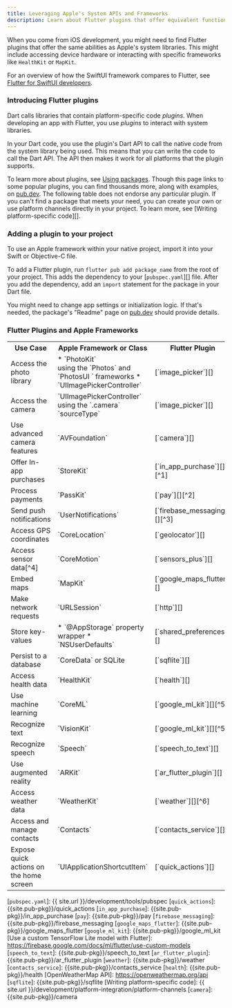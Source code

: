```yaml
---
title: Leveraging Apple's System APIs and Frameworks
description: Learn about Flutter plugins that offer equivalent functionalities to Apple's frameworks
---
```


When you come from iOS development, you might need to find
Flutter plugins that offer the same abilities as Apple's system
libraries. This might include accessing device hardware or interacting
with specific frameworks like `HealthKit` or `MapKit`.

For an overview of how the SwiftUI framework compares to Flutter,
see [Flutter for SwiftUI developers][].

### Introducing Flutter plugins
Dart calls libraries that contain platform-specific code _plugins_.
When developing an app with Flutter, you use _plugins_ to interact
with system libraries.

In your Dart code, you use the plugin's Dart API to call the native
code from the system library being used. This means that you can write
the code to call the Dart API. The API then makes it work for all
platforms that the plugin supports.

To learn more about plugins, see [Using packages][].
Though this page links to some popular plugins,
you can find thousands more, along with examples,
on [pub.dev][]. The following table does not endorse any particular plugin.
If you can't find a package that meets your need,
you can create your own or use platform channels directly in your project.
To learn more, see [Writing platform-specific code][].

### Adding a plugin to your project
To use an Apple framework within your native project,
import it into your Swift or Objective-C file.

To add a Flutter plugin, run `flutter pub add package_name`
from the root of your project.
This adds the dependency to your [`pubspec.yaml`][] file.
After you add the dependency, add an `import` statement for the package
in your Dart file.

You might need to change app settings or initialization logic.
If that's needed, the package's "Readme" page on [pub.dev][]
should provide details.

### Flutter Plugins and Apple Frameworks

<table class="table table-striped nowrap">
<tr>
<th markdown="1">
Use Case
</th>
<th markdown="1">
Apple Framework or Class
</th>
<th markdown="1">
Flutter Plugin
</th>
</tr>

<tr>
<td markdown="1">
Access the photo library
</td>
<td markdown="1">
* `PhotoKit`<br>using the `Photos` and `PhotosUI ` frameworks
* `UIImagePickerController`
</td>
<td markdown="1">
[`image_picker`][]
</td>
</tr>

<tr>
<td markdown="1">
Access the camera
</td>
<td markdown="1">
`UIImagePickerController`<br>using the `.camera` `sourceType`
</td>
<td markdown="1">
[`image_picker`][]
</td>
</tr>

<tr>
<td markdown="1">
Use advanced camera features
</td>
<td markdown="1">
`AVFoundation`
</td>
<td markdown="1">
[`camera`][]
</td>
</tr>

<tr>
<td markdown="1">
Offer In-app purchases
</td>
<td markdown="1">
`StoreKit`
</td>
<td markdown="1">
[`in_app_purchase`][][^1]
</td>
</tr>

<tr>
<td markdown="1">
Process payments
</td>
<td markdown="1">
`PassKit`
</td>
<td markdown="1">
[`pay`][][^2]
</td>
</tr>

<tr>
<td markdown="1">
Send push notifications
</td>
<td markdown="1">
`UserNotifications`
</td>
<td markdown="1">
[`firebase_messaging`][][^3]
</td>
</tr>

<tr>
<td markdown="1">
Access GPS coordinates
</td>
<td markdown="1">
`CoreLocation`
</td>
<td markdown="1">
[`geolocator`][]
</td>
</tr>

<tr>
<td markdown="1">
Access sensor data[^4]
</td>
<td markdown="1">
`CoreMotion`
</td>
<td markdown="1">
[`sensors_plus`][]
</td>
</tr>

<tr>
<td markdown="1">
Embed maps
</td>
<td markdown="1">
`MapKit`
</td>
<td markdown="1">
[`google_maps_flutter`][]
</td>
</tr>

<tr>
<td markdown="1">
Make network requests
</td>
<td markdown="1">
`URLSession`
</td>
<td markdown="1">
[`http`][]
</td>
</tr>

<tr>
<td markdown="1">
Store key-values
</td>
<td markdown="1">
* `@AppStorage` property wrapper
* `NSUserDefaults`
</td>
<td markdown="1">
[`shared_preferences`][]
</td>
</tr>

<tr>
<td markdown="1">
Persist to a database
</td>
<td markdown="1">
`CoreData` or SQLite
</td>
<td markdown="1">
[`sqflite`][]
</td>
</tr>

<tr>
<td markdown="1">
Access health data
</td>
<td markdown="1">
`HealthKit`
</td>
<td markdown="1">
[`health`][]
</td>
</tr>

<tr>
<td markdown="1">
Use machine learning
</td>
<td markdown="1">
`CoreML`
</td>
<td markdown="1">
[`google_ml_kit`][][^5]
</td>
</tr>

<tr>
<td markdown="1">
Recognize text
</td>
<td markdown="1">
`VisionKit`
</td>
<td markdown="1">
[`google_ml_kit`][][^5]
</td>
</tr>

<tr>
<td markdown="1">
Recognize speech
</td>
<td markdown="1">
`Speech`
</td>
<td markdown="1">
[`speech_to_text`][]
</td>
</tr>

<tr>
<td markdown="1">
Use augmented reality
</td>
<td markdown="1">
`ARKit`
</td>
<td markdown="1">
[`ar_flutter_plugin`][]
</td>
</tr>

<tr>
<td markdown="1">
Access weather data
</td>
<td markdown="1">
`WeatherKit`
</td>
<td markdown="1">
[`weather`][][^6]
</td>
</tr>

<tr>
<td markdown="1">
Access and manage contacts
</td>
<td markdown="1">
`Contacts`
</td>
<td markdown="1">
[`contacts_service`][]
</td>
</tr>

<tr>
<td markdown="1">
Expose quick actions on the home screen
</td>
<td markdown="1">
`UIApplicationShortcutItem`
</td>
<td markdown="1">
[`quick_actions`][]
</td>
</tr>

</table>

[^1]: Supports both Google Play Store on Android and Apple App Store on iOS.
[^2]: Adds Google Pay payments on Android and Apple Pay payments on iOS.
[^3]: Uses Firebase Cloud Messaging and integrates with APNs.
[^4]: Includes sensors like accelerometer, gyroscope, etc.
[^5]: Uses Google's ML Kit and supports various features like text recognition, face detection, image labeling, landmark recognition, and barcode scanning. You can also create a custom model with Firebase. To learn more, see [Use a custom TensorFlow Lite model with Flutter][].
[^6]: Uses the [OpenWeatherMap API][]. Other packages exist that can pull from different weather APIs.

[Flutter for SwiftUI developers]: {{site.url}}/get-started/flutter-for/swiftui-devs
[Using packages]: {{site.url}}/development/packages-and-plugins/using-packages
[pub.dev]: {{site.pub-pkg}}
[`shared_preferences`]: {{site.pub-pkg}}/shared_preferences
[`http`]: {{site.pub-pkg}}/http
[`sensors_plus`]: {{site.pub-pkg}}/sensors_plus
[`geolocator`]: {{site.pub-pkg}}/geolocator
[`image_picker`]: {{site.pub-pkg}}/image_picker
[`pubspec.yaml`]: {{ site.url }}/development/tools/pubspec
[`quick_actions`]: {{site.pub-pkg}}/quick_actions
[`in_app_purchase`]: {{site.pub-pkg}}/in_app_purchase
[`pay`]: {{site.pub-pkg}}/pay
[`firebase_messaging`]: {{site.pub-pkg}}/firebase_messaging
[`google_maps_flutter`]: {{site.pub-pkg}}/google_maps_flutter
[`google_ml_kit`]: {{site.pub-pkg}}/google_ml_kit
[Use a custom TensorFlow Lite model with Flutter]: https://firebase.google.com/docs/ml/flutter/use-custom-models
[`speech_to_text`]: {{site.pub-pkg}}/speech_to_text
[`ar_flutter_plugin`]: {{site.pub-pkg}}/ar_flutter_plugin
[`weather`]: {{site.pub-pkg}}/weather
[`contacts_service`]: {{site.pub-pkg}}/contacts_service
[`health`]: {{site.pub-pkg}}/health
[OpenWeatherMap API]: https://openweathermap.org/api
[`sqflite`]: {{site.pub-pkg}}/sqflite
[Writing platform-specific code]: {{ site.url }}/development/platform-integration/platform-channels
[`camera`]: {{site.pub-pkg}}/camera